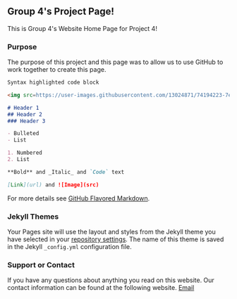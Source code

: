 ## Group 4's Project Page!

This is Group 4's Website Home Page for Project 4!

### Purpose

The purpose of this project and this page was to allow us to use GitHub to work together to create this page.

```markdown
Syntax highlighted code block

<img src=https://user-images.githubusercontent.com/13024871/74194223-7ee6b480-4c1e-11ea-86c4-5a0a2be377d6.png>

# Header 1
## Header 2
### Header 3

- Bulleted
- List

1. Numbered
2. List

**Bold** and _Italic_ and `Code` text

[Link](url) and ![Image](src)
```

For more details see [GitHub Flavored Markdown](https://guides.github.com/features/mastering-markdown/).

### Jekyll Themes

Your Pages site will use the layout and styles from the Jekyll theme you have selected in your [repository settings](https://github.com/wmmram99/DevOpsProject2/settings). The name of this theme is saved in the Jekyll `_config.yml` configuration file.

### Support or Contact

If you have any questions about anything you read on this website. Our contact information can be found at the following website. [Email](https://www.randomlists.com/email-addresses)

